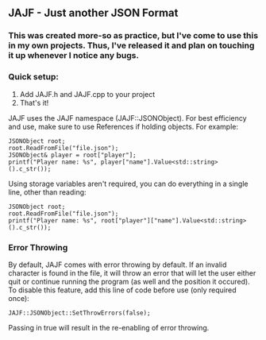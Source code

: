 ## JAJF - Just another JSON Format

### This was created more-so as practice, but I've come to use this in my own projects. Thus, I've released it and plan on touching it up whenever I notice any bugs.

### Quick setup:

1. Add JAJF.h and JAJF.cpp to your project
2. That's it!

JAJF uses the JAJF namespace (JAJF::JSONObject). For best efficiency and use, make sure to use References if holding objects. For example:

    JSONObject root;
    root.ReadFromFile("file.json");
    JSONObject& player = root["player"];
    printf("Player name: %s", player["name"].Value<std::string>().c_str());
    
Using storage variables aren't required, you can do everything in a single line, other than reading:

    JSONObject root;
    root.ReadFromFile("file.json");
    printf("Player name: %s", root["player"]["name"].Value<std::string>().c_str());
    
### Error Throwing

By default, JAJF comes with error throwing by default. If an invalid character is found in the file, it will throw an error that will let the user either quit or continue running the program (as well and the position it occured).
To disable this feature, add this line of code before use (only required once): 

    JAJF::JSONObject::SetThrowErrors(false);
    
Passing in true will result in the re-enabling of error throwing.
